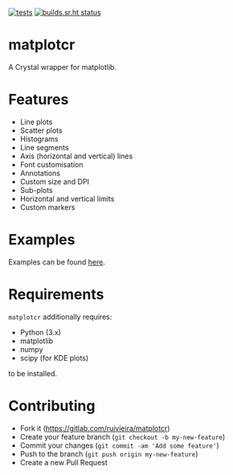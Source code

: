 [![tests](https://github.com/ruivieira/matplotcr/actions/workflows/main.yml/badge.svg)](https://github.com/ruivieira/matplotcr/actions/workflows/main.yml) [![builds.sr.ht status](https://builds.sr.ht/~ruivieira/matplotcr/commits/.build.yml.svg)](https://builds.sr.ht/~ruivieira/matplotcr/commits/.build.yml?)

# matplotcr

A Crystal wrapper for matplotlib.

# Features

- Line plots
- Scatter plots
- Histograms
- Line segments
- Axis (horizontal and vertical) lines
- Font customisation
- Annotations
- Custom size and DPI
- Sub-plots
- Horizontal and vertical limits
- Custom markers

# Examples

Examples can be found [here](docs/README.md).

# Requirements

`matplotcr` additionally requires:

* Python (3.x)
* matplotlib
* numpy
* scipy (for KDE plots)

to be installed.

# Contributing

- Fork it (https://gitlab.com/ruivieira/matplotcr)
- Create your feature branch (`git checkout -b my-new-feature`)
- Commit your changes (`git commit -am 'Add some feature'`)
- Push to the branch (`git push origin my-new-feature`)
- Create a new Pull Request
